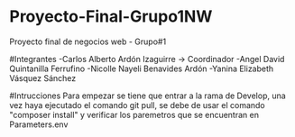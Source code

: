 # Proyecto-Final-Grupo1NW
Proyecto final de negocios web - Grupo#1

#Integrantes
-Carlos Alberto Ardón Izaguirre -> Coordinador
-Angel David Quintanilla Ferrufino
-Nicolle Nayeli Benavides Ardón
-Yanina Elizabeth Vásquez Sánchez

#Intrucciones
Para empezar se tiene que entrar a la rama de Develop, una vez haya ejecutado el comando git pull, se debe de usar el comando "composer install" y verificar los paremetros que se encuentran en Parameters.env
